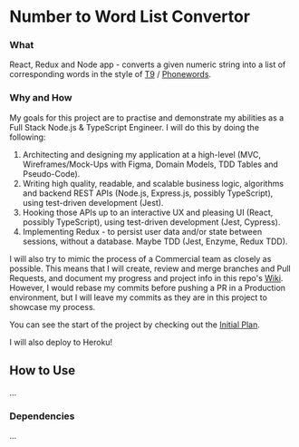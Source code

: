 # Number to Word List Convertor

### What

React, Redux and Node app - converts a given numeric string into a list of corresponding words in the style of [T9](<https://en.wikipe.ia.org/wiki/T9_(predictive_text)>) / [Phonewords](https://en.wikipedia.org/wiki/Phoneword).

### Why and How

My goals for this project are to practise and demonstrate my abilities as a Full Stack Node.js & TypeScript Engineer. I will do this by doing the following:

1. Architecting and designing my application at a high-level (MVC, Wireframes/Mock-Ups with Figma, Domain Models, TDD Tables and Pseudo-Code).
2. Writing high quality, readable, and scalable business logic, algorithms and backend REST APIs (Node.js, Express.js, possibly TypeScript), using test-driven development (Jest).
3. Hooking those APIs up to an interactive UX and pleasing UI (React, possibly TypeScript), using test-driven development (Jest, Cypress).
4. Implementing Redux - to persist user data and/or state between sessions, without a database. Maybe TDD (Jest, Enzyme, Redux TDD).

I will also try to mimic the process of a Commercial team as closely as possible. This means that I will create, review and merge branches and Pull Requests, and document my progress and project info in this repo's [Wiki](https://github.com/jai-jk/number-to-word-list-convertor/wiki). However, I would rebase my commits before pushing a PR in a Production environment, but I will leave my commits as they are in this project to showcase my process.

You can see the start of the project by checking out the [Initial Plan](https://github.com/jai-jk/number-to-word-list-convertor/wiki/Initial-Plan).

I will also deploy to Heroku!

## How to Use

...

### Dependencies

...
